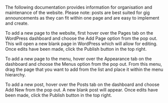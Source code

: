 The following documentation provides information for organisation and maintenance of the website. Please note: posts are best suited for gig announcements as they can fit within one page and are easy to implement and create.

To add a new page to the website, first hover over the Pages tab on the WordPress dashboard and choose the Add Page option from the pop out. This will open a new blank page in WordPress which will allow for editing. Once edits have been made, click the Publish button in the top right.

To add a new page to the menu, hover over the Appearance tab on the dashboard and choose the Menus option from the pop out. From this menu, drag the page that you want to add from the list and place it within the menu hierarchy.

To add a new post, hover over the Posts tab on the dashboard and choose Add New from the pop out. A new blank post will appear. Once edits have been made, click the Publish button in the top right.
